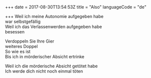 +++
date = 2017-08-30T13:54:53Z
title = "Also"
languageCode = "de"

+++ 
Weil ich meine Autonomie aufgegeben habe   
war selbstgefällig   
Weil ich das Verlassenwerden aufgegeben habe   
besessen   
   
Verdoppeln Sie Ihre Gier   
weiteres Doppel   
So wie es ist   
Bis ich in mörderischer Absicht ertrinke   
   
Weil ich die mörderische Absicht getötet habe   
Ich werde dich nicht noch einmal töten